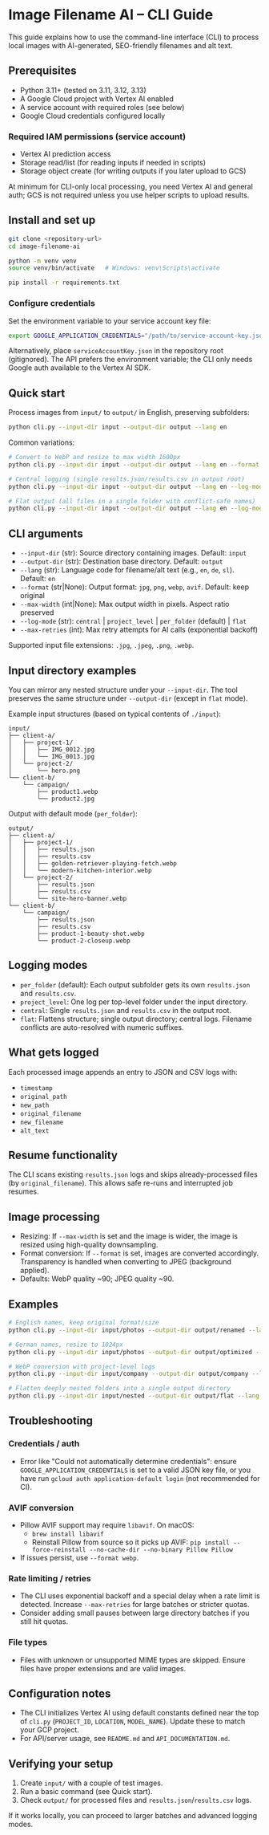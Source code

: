 # Image Filename AI – CLI Guide

This guide explains how to use the command-line interface (CLI) to process local images with AI-generated, SEO-friendly filenames and alt text.

## Prerequisites

- Python 3.11+ (tested on 3.11, 3.12, 3.13)
- A Google Cloud project with Vertex AI enabled
- A service account with required roles (see below)
- Google Cloud credentials configured locally

### Required IAM permissions (service account)

- Vertex AI prediction access
- Storage read/list (for reading inputs if needed in scripts)
- Storage object create (for writing outputs if you later upload to GCS)

At minimum for CLI-only local processing, you need Vertex AI and general auth; GCS is not required unless you use helper scripts to upload results.

## Install and set up

```bash
git clone <repository-url>
cd image-filename-ai

python -m venv venv
source venv/bin/activate   # Windows: venv\Scripts\activate

pip install -r requirements.txt
```

### Configure credentials

Set the environment variable to your service account key file:

```bash
export GOOGLE_APPLICATION_CREDENTIALS="/path/to/service-account-key.json"
```

Alternatively, place `serviceAccountKey.json` in the repository root (gitignored). The API prefers the environment variable; the CLI only needs Google auth available to the Vertex AI SDK.

## Quick start

Process images from `input/` to `output/` in English, preserving subfolders:

```bash
python cli.py --input-dir input --output-dir output --lang en
```

Common variations:

```bash
# Convert to WebP and resize to max width 1600px
python cli.py --input-dir input --output-dir output --lang en --format webp --max-width 1600

# Central logging (single results.json/results.csv in output root)
python cli.py --input-dir input --output-dir output --lang en --log-mode central

# Flat output (all files in a single folder with conflict-safe names)
python cli.py --input-dir input --output-dir output --lang en --log-mode flat
```

## CLI arguments

- `--input-dir` (str): Source directory containing images. Default: `input`
- `--output-dir` (str): Destination base directory. Default: `output`
- `--lang` (str): Language code for filename/alt text (e.g., `en`, `de`, `sl`). Default: `en`
- `--format` (str|None): Output format: `jpg`, `png`, `webp`, `avif`. Default: keep original
- `--max-width` (int|None): Max output width in pixels. Aspect ratio preserved
- `--log-mode` (str): `central` | `project_level` | `per_folder` (default) | `flat`
- `--max-retries` (int): Max retry attempts for AI calls (exponential backoff)

Supported input file extensions: `.jpg`, `.jpeg`, `.png`, `.webp`.

## Input directory examples

You can mirror any nested structure under your `--input-dir`. The tool preserves the same structure under `--output-dir` (except in `flat` mode).

Example input structures (based on typical contents of `./input`):

```
input/
├── client-a/
│   ├── project-1/
│   │   ├── IMG_0012.jpg
│   │   └── IMG_0013.jpg
│   └── project-2/
│       └── hero.png
└── client-b/
    └── campaign/
        ├── product1.webp
        └── product2.jpg
```

Output with default mode (`per_folder`):

```
output/
├── client-a/
│   ├── project-1/
│   │   ├── results.json
│   │   ├── results.csv
│   │   ├── golden-retriever-playing-fetch.webp
│   │   └── modern-kitchen-interior.webp
│   └── project-2/
│       ├── results.json
│       ├── results.csv
│       └── site-hero-banner.webp
└── client-b/
    └── campaign/
        ├── results.json
        ├── results.csv
        ├── product-1-beauty-shot.webp
        └── product-2-closeup.webp
```

## Logging modes

- `per_folder` (default): Each output subfolder gets its own `results.json` and `results.csv`.
- `project_level`: One log per top-level folder under the input directory.
- `central`: Single `results.json` and `results.csv` in the output root.
- `flat`: Flattens structure; single output directory; central logs. Filename conflicts are auto-resolved with numeric suffixes.

## What gets logged

Each processed image appends an entry to JSON and CSV logs with:

- `timestamp`
- `original_path`
- `new_path`
- `original_filename`
- `new_filename`
- `alt_text`

## Resume functionality

The CLI scans existing `results.json` logs and skips already-processed files (by `original_filename`). This allows safe re-runs and interrupted job resumes.

## Image processing

- Resizing: If `--max-width` is set and the image is wider, the image is resized using high-quality downsampling.
- Format conversion: If `--format` is set, images are converted accordingly. Transparency is handled when converting to JPEG (background applied).
- Defaults: WebP quality ~90; JPEG quality ~90.

## Examples

```bash
# English names, keep original format/size
python cli.py --input-dir input/photos --output-dir output/renamed --lang en

# German names, resize to 1024px
python cli.py --input-dir input/photos --output-dir output/optimized --lang de --max-width 1024

# WebP conversion with project-level logs
python cli.py --input-dir input/company --output-dir output/company --lang en --format webp --log-mode project_level

# Flatten deeply nested folders into a single output directory
python cli.py --input-dir input/nested --output-dir output/flat --lang en --format webp --log-mode flat
```

## Troubleshooting

### Credentials / auth

- Error like "Could not automatically determine credentials": ensure `GOOGLE_APPLICATION_CREDENTIALS` is set to a valid JSON key file, or you have run `gcloud auth application-default login` (not recommended for CI).

### AVIF conversion

- Pillow AVIF support may require `libavif`. On macOS:
  - `brew install libavif`
  - Reinstall Pillow from source so it picks up AVIF: `pip install --force-reinstall --no-cache-dir --no-binary Pillow Pillow`
- If issues persist, use `--format webp`.

### Rate limiting / retries

- The CLI uses exponential backoff and a special delay when a rate limit is detected. Increase `--max-retries` for large batches or stricter quotas.
- Consider adding small pauses between large directory batches if you still hit quotas.

### File types

- Files with unknown or unsupported MIME types are skipped. Ensure files have proper extensions and are valid images.

## Configuration notes

- The CLI initializes Vertex AI using default constants defined near the top of `cli.py` (`PROJECT_ID`, `LOCATION`, `MODEL_NAME`). Update these to match your GCP project.
- For API/server usage, see `README.md` and `API_DOCUMENTATION.md`.

## Verifying your setup

1. Create `input/` with a couple of test images.
2. Run a basic command (see Quick start).
3. Check `output/` for processed files and `results.json`/`results.csv` logs.

If it works locally, you can proceed to larger batches and advanced logging modes.



